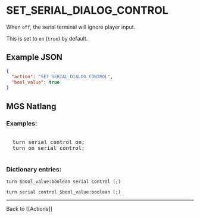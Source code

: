 # SET_SERIAL_DIALOG_CONTROL

When `off`, the serial terminal will ignore player input.

This is set to `on` (`true`) by default.

## Example JSON

```json
{
  "action": "SET_SERIAL_DIALOG_CONTROL",
  "bool_value": true
}
```

## MGS Natlang

### Examples:

<pre class="HyperMD-codeblock mgs">

  <span class="verb">turn</span> <span class="target">serial</span> <span class="target">control</span> <span class="language-constant">on</span><span class="terminator">;</span>
  <span class="verb">turn</span> <span class="language-constant">on</span> <span class="target">serial</span> <span class="target">control</span><span class="terminator">;</span>

</pre>

### Dictionary entries:

```
turn $bool_value:boolean serial control (;)

turn serial control $bool_value:boolean (;)
```

---

Back to [[Actions]]
